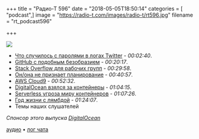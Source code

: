 +++
title = "Радио-Т 596"
date = "2018-05-05T18:50:14"
categories = [ "podcast",]
image = "https://radio-t.com/images/radio-t/rt596.jpg"
filename = "rt_podcast596"

+++

![](https://radio-t.com/images/radio-t/rt596.jpg)

- [Что случилось с паролями в логах Twitter](https://blog.twitter.com/official/en_us/topics/company/2018/keeping-your-account-secure.html) - *00:02:40*.
- [GitHub с подобным безобразием](https://www.zdnet.com/article/github-says-bug-exposed-account-passwords/) - *00:20:17*.
- [Stack Overflow для рабочих групп](https://sdtimes.com/webdev/stack-overflow-introduces-new-platform-for-development-teams/) - *00:29:58*.
- [Он/она не признает планирование](https://medium.com/@krisgage/fuck-your-planning-2bff06019a5) - *00:40:57*.
- [AWS Cloud9](https://aws.amazon.com/cloud9/details/) - *00:52:32*.
- [DigitalOcean взялся за контейнеры](https://thenextweb.com/dd/2018/05/03/digitalocean-is-getting-into-container-hosting/) - *01:04:15*.
- [Serverless угроза миру контейнеров](https://www.techrepublic.com/article/why-serverless-computing-is-one-of-the-biggest-threats-to-containers/) - *01:07:26*.
- [Год жизни с лямбдой](https://hackernoon.com/lessons-learned-a-year-of-going-fully-serverless-in-production-3d7e0d72213f?gi=b38bef41fa3f) - *01:24:07*.
- Темы наших слушателей

*Спонсор этого выпуска [DigitalOcean](https://www.digitalocean.com)*


[аудио](http://cdn.radio-t.com/rt_podcast596.mp3) • [лог чата](http://chat.radio-t.com/logs/radio-t-596.html)
<audio src="http://cdn.radio-t.com/rt_podcast596.mp3" preload="none"></audio>